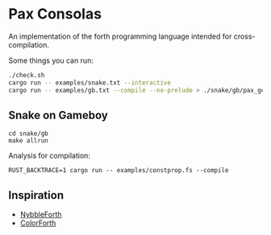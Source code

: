 # Pax Consolas

An implementation of the forth programming language intended for cross-compilation.

Some things you can run:

```sh
./check.sh
cargo run -- examples/snake.txt --interactive
cargo run -- examples/gb.txt --compile --no-prelude > ./snake/gb/pax_generated.asm
```

## Snake on Gameboy

```
cd snake/gb
make allrun
```

Analysis for compilation:

```
RUST_BACKTRACE=1 cargo run -- examples/constprop.fs --compile
```

## Inspiration

* [NybbleForth](https://github.com/larsbrinkhoff/nybbleForth)
* [ColorForth](https://web.archive.org/web/20160310112802/http://colorforth.com/inst.htm)
